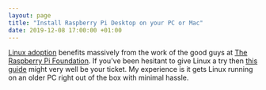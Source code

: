 ```yaml
---
layout: page
title: "Install Raspberry Pi Desktop on your PC or Mac"
date: 2019-12-08 17:00:00 +01:00
---
```


[Linux adoption](https://en.wikipedia.org/wiki/Linux_adoption) benefits massively from the work of the good guys at [The Raspberry Pi Foundation](https://www.raspberrypi.org/about/). If you've been hesitant to give Linux a try then [this guide](https://projects.raspberrypi.org/en/projects/install-raspberry-pi-desktop) might very well be your ticket. My experience is it gets Linux running on an older PC right out of the box with minimal hassle.
